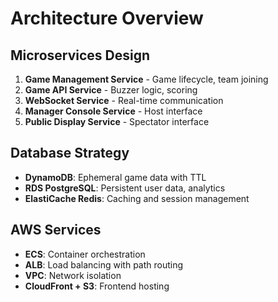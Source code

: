 # Architecture Overview

## Microservices Design
1. **Game Management Service** - Game lifecycle, team joining
2. **Game API Service** - Buzzer logic, scoring
3. **WebSocket Service** - Real-time communication
4. **Manager Console Service** - Host interface
5. **Public Display Service** - Spectator interface

## Database Strategy
- **DynamoDB**: Ephemeral game data with TTL
- **RDS PostgreSQL**: Persistent user data, analytics
- **ElastiCache Redis**: Caching and session management

## AWS Services
- **ECS**: Container orchestration
- **ALB**: Load balancing with path routing
- **VPC**: Network isolation
- **CloudFront + S3**: Frontend hosting
